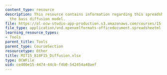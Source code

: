 ```yaml
---
content_type: resource
description: This resource contains information regarding this spreadsheet simulates
  the bass diffusion model.
file: https://ol-ocw-studio-app-production.s3.amazonaws.com/courses/15-810-marketing-management-analytics-frameworks-and-applications-fall-2015/ce486e15447444cbf4b0542454a48aef_MIT15_810F15_Diffusion.xlsx
file_type: application/vnd.openxmlformats-officedocument.spreadsheetml.sheet
learning_resource_types:
- Tools
parent_title: Tools
parent_type: CourseSection
resourcetype: Other
title: MIT15_810F15_Diffusion.xlsx
type: OCWFile
uid: ce486e15-4474-44cb-f4b0-542454a48aef
---
```

